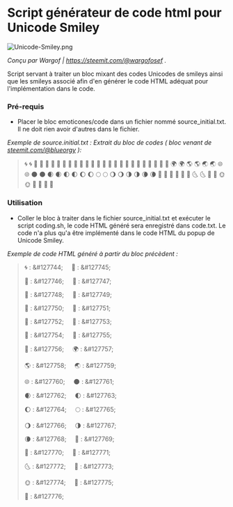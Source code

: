 # Script générateur de code html pour Unicode Smiley

![Unicode-Smiley.png](https://framapic.org/lfNZKIQvgxmk/TePKkyLW7D52.png)


*Conçu par Wargof | https://steemit.com/@wargofosef .*

Script servant à traiter un bloc mixant des codes Unicodes de smileys ainsi que les smileys associé afin d'en générer le code HTML adéquat pour l'implémentation dans le code.


### Pré-requis

- Placer le bloc emoticones/code dans un fichier nommé source_initial.txt. Il ne doit rien avoir d'autres dans le fichier.

*Exemple de source.initial.txt :*
*Extrait du bloc de codes ( bloc venant de [steemit.com/@blueorgy](https://steemit.com/@blueorgy/steemit-emojis-master-list) ):*

> 🌀 	&#127744; 	🌁 	&#127745; 	🌂 	&#127746;
> 🌃 	&#127747; 	🌄 	&#127748; 	🌅 	&#127749;
> 🌆 	&#127750; 	🌇 	&#127751; 	🌈 	&#127752;
> 🌉 	&#127753; 	🌊 	&#127754; 	🌋 	&#127755;
> 🌌 	&#127756; 	🌍 	&#127757; 	🌎 	&#127758;
> 🌏 	&#127759; 	🌐 	&#127760; 	🌑 	&#127761;
> 🌒 	&#127762; 	🌓 	&#127763; 	🌔 	&#127764;
> 🌕 	&#127765; 	🌖 	&#127766; 	🌗 	&#127767;
> 🌘 	&#127768; 	🌙 	&#127769; 	🌚 	&#127770;
> 🌛 	&#127771; 	🌜 	&#127772; 	🌝 	&#127773;
> 🌞 	&#127774; 	🌟 	&#127775; 	🌠 	&#127776;

### Utilisation

- Coller le bloc à traiter dans le fichier source_initial.txt et exécuter le script coding.sh, le code HTML généré sera enregistré dans code.txt.
Le code n'a plus qu'a être implémenté dans le code HTML du popup de Unicode Smiley.


*Exemple de code HTML généré à partir du bloc précèdent :*

> <p>&#127744; : &amp;#127744; &nbsp;&nbsp;&nbsp; &#127745; : &amp;#127745;</p>
> <p>&#127746; : &amp;#127746; &nbsp;&nbsp;&nbsp; &#127747; : &amp;#127747;</p>
> <p>&#127748; : &amp;#127748; &nbsp;&nbsp;&nbsp; &#127749; : &amp;#127749;</p>
> <p>&#127750; : &amp;#127750; &nbsp;&nbsp;&nbsp; &#127751; : &amp;#127751;</p>
> <p>&#127752; : &amp;#127752; &nbsp;&nbsp;&nbsp; &#127753; : &amp;#127753;</p>
> <p>&#127754; : &amp;#127754; &nbsp;&nbsp;&nbsp; &#127755; : &amp;#127755;</p>
> <p>&#127756; : &amp;#127756; &nbsp;&nbsp;&nbsp; &#127757; : &amp;#127757;</p>
> <p>&#127758; : &amp;#127758; &nbsp;&nbsp;&nbsp; &#127759; : &amp;#127759;</p>
> <p>&#127760; : &amp;#127760; &nbsp;&nbsp;&nbsp; &#127761; : &amp;#127761;</p>
> <p>&#127762; : &amp;#127762; &nbsp;&nbsp;&nbsp; &#127763; : &amp;#127763;</p>
> <p>&#127764; : &amp;#127764; &nbsp;&nbsp;&nbsp; &#127765; : &amp;#127765;</p>
> <p>&#127766; : &amp;#127766; &nbsp;&nbsp;&nbsp; &#127767; : &amp;#127767;</p>
> <p>&#127768; : &amp;#127768; &nbsp;&nbsp;&nbsp; &#127769; : &amp;#127769;</p>
> <p>&#127770; : &amp;#127770; &nbsp;&nbsp;&nbsp; &#127771; : &amp;#127771;</p>
> <p>&#127772; : &amp;#127772; &nbsp;&nbsp;&nbsp; &#127773; : &amp;#127773;</p>
> <p>&#127774; : &amp;#127774; &nbsp;&nbsp;&nbsp; &#127775; : &amp;#127775;</p>
> <p>&#127776; : &amp;#127776; &nbsp;&nbsp;&nbsp; 